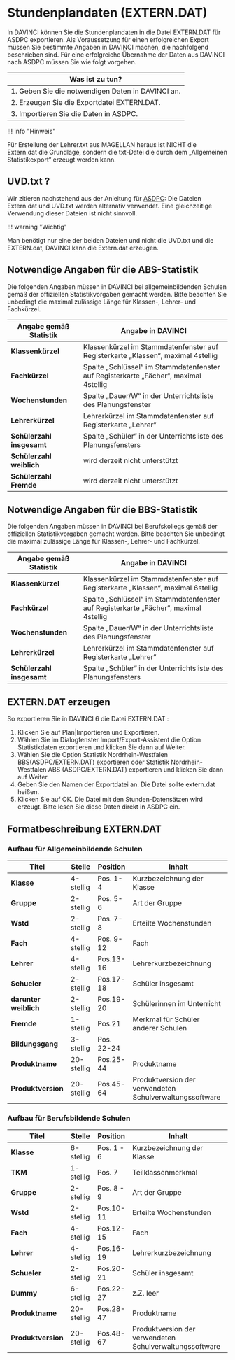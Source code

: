# Stundenplandaten \(EXTERN.DAT\)

In DAVINCI können Sie die Stundenplandaten in die Datei EXTERN.DAT für ASDPC exportieren. Als Voraussetzung für einen erfolgreichen Export müssen Sie bestimmte Angaben in DAVINCI machen, die nachfolgend beschrieben sind. Für eine erfolgreiche Übernahme der Daten aus DAVINCI nach ASDPC müssen Sie wie folgt vorgehen.


| Was ist zu tun?  |
|------------------------------------------|
| 1. Geben Sie die notwendigen Daten in DAVINCI an. |
| 2. Erzeugen Sie die Exportdatei EXTERN.DAT. |
| 3. Importieren Sie die Daten in ASDPC.   |


!!! info "Hinweis"

  Für Erstellung der Lehrer.txt aus MAGELLAN heraus ist NICHT die Extern.dat die Grundlage, sondern die txt-Datei die durch dem „Allgemeinen Statistikexport“ erzeugt werden kann.

## UVD.txt ?

Wir zitieren nachstehend aus der Anleitung für [ASDPC](https://schulverwaltungsprogramme.msb.nrw.de/asschule.pdf): 
Die Dateien Extern.dat und UVD.txt werden alternativ verwendet. Eine gleichzeitige Verwendung dieser Dateien ist nicht sinnvoll. 


!!! warning "Wichtig"

 Man benötigt nur eine der beiden Dateien und nicht die UVD.txt und die EXTERN.dat, DAVINCI kann die Extern.dat erzeugen.


## Notwendige Angaben für die ABS-Statistik

Die folgenden Angaben müssen in DAVINCI bei allgemeinbildenden Schulen gemäß der offiziellen Statistikvorgaben gemacht werden. Bitte beachten Sie unbedingt die maximal zulässige Länge für Klassen-, Lehrer- und Fachkürzel.


| Angabe gemäß Statistik | Angabe in DAVINCI   |
|------------------------|------------------------------------------|
| **Klassenkürzel** | Klassenkürzel im Stammdatenfenster auf Registerkarte „Klassen“, maximal 4stellig |
| **Fachkürzel** | Spalte „Schlüssel“ im Stammdatenfenster auf Registerkarte „Fächer“, maximal 4stellig |
| **Wochenstunden** | Spalte „Dauer/W“ in der Unterrichtsliste des Planungsfenster |
| **Lehrerkürzel**  | Lehrerkürzel im Stammdatenfenster auf Registerkarte „Lehrer“ |
| **Schülerzahl insgesamt**  | Spalte „Schüler“ in der Unterrichtsliste des Planungsfensters |
| **Schülerzahl weiblich**   | wird derzeit nicht unterstützt  |
| **Schülerzahl Fremde**  | wird derzeit nicht unterstützt  |



## Notwendige Angaben für die BBS-Statistik

Die folgenden Angaben müssen in DAVINCI bei Berufskollegs gemäß der offiziellen Statistikvorgaben gemacht werden. Bitte beachten Sie unbedingt die maximal zulässige Länge für Klassen-, Lehrer- und Fachkürzel.


| Angabe gemäß Statistik | Angabe in DAVINCI   |
|------------------------|------------------------------------------|
| **Klassenkürzel** | Klassenkürzel im Stammdatenfenster auf Registerkarte „Klassen“, maximal 6stellig |
| **Fachkürzel** | Spalte „Schlüssel“ im Stammdatenfenster auf Registerkarte „Fächer“, maximal 4stellig |
| **Wochenstunden** | Spalte „Dauer/W“ in der Unterrichtsliste des Planungsfenster |
| **Lehrerkürzel**  | Lehrerkürzel im Stammdatenfenster auf Registerkarte „Lehrer“ |
| **Schülerzahl insgesamt**  | Spalte „Schüler“ in der Unterrichtsliste des Planungsfensters |



## EXTERN.DAT erzeugen

So exportieren Sie in DAVINCI 6 die Datei EXTERN.DAT :

1. Klicken Sie auf Plan\|Importieren und Exportieren.
2. Wählen Sie im Dialogfenster Import/Export-Assistent die Option Statistikdaten exportieren und klicken Sie dann auf Weiter.  
3. Wählen Sie die Option Statistik Nordrhein-Westfalen BBS\(ASDPC/EXTERN.DAT\) exportieren oder Statistik Nordrhein-Westfalen ABS \(ASDPC/EXTERN.DAT\)  exportieren und klicken Sie dann auf Weiter.  
4. Geben Sie den Namen der Exportdatei an. Die Datei sollte extern.dat heißen.  
5. Klicken Sie auf OK. Die Datei mit den Stunden-Datensätzen wird erzeugt. Bitte lesen Sie diese Daten direkt in ASDPC ein.

## Formatbeschreibung EXTERN.DAT

### Aufbau für Allgemeinbildende Schulen


| Titel | Stelle | Position  | Inhalt  |
|-------------------|--------------|-----------|------------------------------------------|
| **Klasse**   | 4-stellig | Pos. 1- 4 | Kurzbezeichnung der Klasse   |
| **Gruppe**   | 2-stellig | Pos. 5- 6 | Art der Gruppe   |
| **Wstd**  | 2-stellig | Pos. 7- 8 | Erteilte Wochenstunden |
| **Fach**  | 4-stellig | Pos. 9-12 | Fach |
| **Lehrer**   | 4-stellig | Pos.13-16 | Lehrerkurzbezeichnung  |
| **Schueler** | 2-stellig | Pos.17-18 | Schüler insgesamt   |
| **darunter weiblich** | 2-stellig | Pos.19-20 | Schülerinnen im Unterricht   |
| **Fremde**   | 1-stellig | Pos.21 | Merkmal für Schüler anderer Schulen   |
| **Bildungsgang**   | 3-stellig | Pos. 22-24 |
| **Produktname** | 20-stellig   | Pos.25-44 | Produktname   |
| **Produktversion** | 20-stellig   | Pos.45-64 | Produktversion der verwendeten Schulverwaltungssoftware |

### Aufbau für Berufsbildende Schulen


| Titel | Stelle  | Position   | Inhalt  |
|----------------|------------|------------|------------------------------------------|
| **Klasse**   | 6-stellig  | Pos. 1 - 6 | Kurzbezeichnung der Klasse   |
| **TKM**   | 1-stellig  | Pos. 7  | Teilklassenmerkmal  |
| **Gruppe**   | 2-stellig  | Pos. 8 - 9 | Art der Gruppe   |
| **Wstd**  | 2-stellig  | Pos.10-11  | Erteilte Wochenstunden |
| **Fach**  | 4-stellig  | Pos.12-15  | Fach |
| **Lehrer**   | 4-stellig  | Pos.16-19  | Lehrerkurzbezeichnung  |
| **Schueler** | 2-stellig  | Pos.20-21  | Schüler insgesamt   |
| **Dummy** | 6-stellig  | Pos.22-27  | z.Z. leer  |
| **Produktname** | 20-stellig | Pos.28-47  | Produktname   |
| **Produktversion** | 20-stellig | Pos.48-67  | Produktversion der verwendeten Schulverwaltungssoftware |
